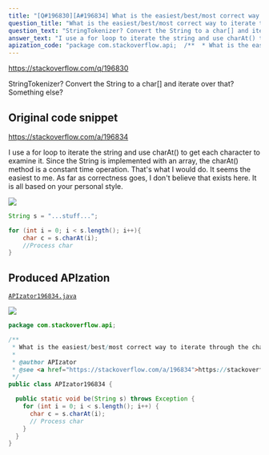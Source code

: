 ```yaml
---
title: "[Q#196830][A#196834] What is the easiest/best/most correct way to iterate through the characters of a string in Java?"
question_title: "What is the easiest/best/most correct way to iterate through the characters of a string in Java?"
question_text: "StringTokenizer? Convert the String to a char[] and iterate over that? Something else?"
answer_text: "I use a for loop to iterate the string and use charAt() to get each character to examine it.  Since the String is implemented with an array, the charAt() method is a constant time operation. That's what I would do.  It seems the easiest to me. As far as correctness goes, I don't believe that exists here.  It is all based on your personal style."
apization_code: "package com.stackoverflow.api;  /**  * What is the easiest/best/most correct way to iterate through the characters of a string in Java?  *  * @author APIzator  * @see <a href=\"https://stackoverflow.com/a/196834\">https://stackoverflow.com/a/196834</a>  */ public class APIzator196834 {    public static void be(String s) throws Exception {     for (int i = 0; i < s.length(); i++) {       char c = s.charAt(i);       // Process char     }   } }"
---
```


https://stackoverflow.com/q/196830

StringTokenizer? Convert the String to a char[] and iterate over that? Something else?



## Original code snippet

https://stackoverflow.com/a/196834

I use a for loop to iterate the string and use charAt() to get each character to examine it.  Since the String is implemented with an array, the charAt() method is a constant time operation.
That&#x27;s what I would do.  It seems the easiest to me.
As far as correctness goes, I don&#x27;t believe that exists here.  It is all based on your personal style.

<div class="code-logo"><img src="/stackoverflow.png" /></div>

```java
String s = "...stuff...";

for (int i = 0; i < s.length(); i++){
    char c = s.charAt(i);        
    //Process char
}
```

## Produced APIzation

[`APIzator196834.java`](https://github.com/pasqualesalza/apization-temp/raw/main/data/search/APIzator196834.java)

<div class="code-logo"><img src="/apizator.png" /></div>

```java
package com.stackoverflow.api;

/**
 * What is the easiest/best/most correct way to iterate through the characters of a string in Java?
 *
 * @author APIzator
 * @see <a href="https://stackoverflow.com/a/196834">https://stackoverflow.com/a/196834</a>
 */
public class APIzator196834 {

  public static void be(String s) throws Exception {
    for (int i = 0; i < s.length(); i++) {
      char c = s.charAt(i);
      // Process char
    }
  }
}

```